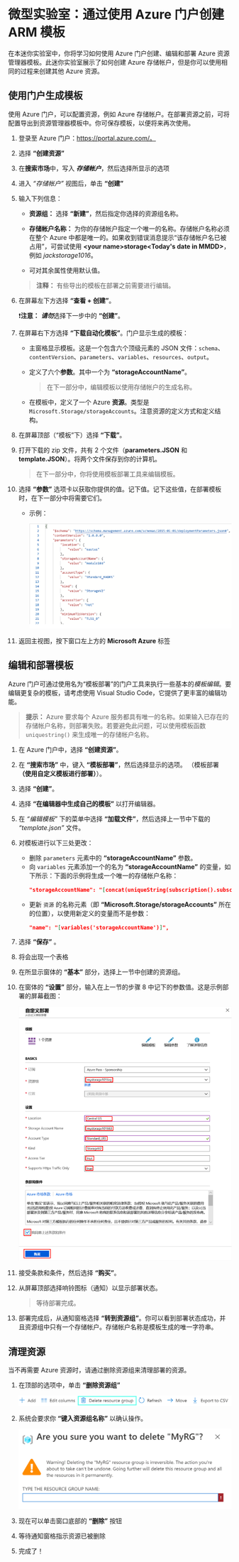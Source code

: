 ﻿# 微型实验室：通过使用 Azure 门户创建 ARM 模板

在本迷你实验室中，你将学习如何使用 Azure 门户创建、编辑和部署 Azure 资源管理器模板。此迷你实验室展示了如何创建 Azure 存储帐户，但是你可以使用相同的过程来创建其他 Azure 资源。

## 使用门户生成模板

使用 Azure 门户，可以配置资源，例如 Azure 存储帐户。在部署资源之前，可将配置导出到资源管理器模板中。你可保存模板，以便将来再次使用。

1. 登录至 Azure 门户：https://portal.azure.com/。

1. 选择 **“创建资源”**

1. 在**搜索市场**中，写入 ***存储帐户***，然后选择所显示的选项

1. 进入 *“存储帐户”* 视图后，单击 **“创建”**

1. 输入下列信息：

    * **资源组：** 选择 **“新建”**，然后指定你选择的资源组名称。 
    * **存储帐户名称：** 为你的存储帐户指定一个唯一的名称。存储帐户名称必须在整个 Azure 中都是唯一的。如果收到错误消息提示“该存储帐户名已被占用”，可尝试使用 **\<your name\>storage\<Today's date in MMDD\>**，例如 *jackstorage1016*。
    
    * 可对其余属性使用默认值。
    > **注释：** 有些导出的模板在部署之前需要进行编辑。

1. 在屏幕左下方选择 **“查看 + 创建”**。

    ❗️**注意：** ***请勿***选择下一步中的 **“创建”**。

1. 在屏幕右下方选择 **“下载自动化模板”**。门户显示生成的模板：

    * 主窗格显示模板。这是一个包含六个顶级元素的 JSON 文件：`schema`、`contentVersion`、`parameters`、`variables`、`resources`、`output`。

    * 定义了六个**参数**。其中一个为 **“storageAccountName”**。 
        > 在下一部分中，编辑模板以使用存储帐户的生成名称。

    * 在模板中，定义了一个 Azure **资源**。类型是 `Microsoft.Storage/storageAccounts`。注意资源的定义方式和定义结构。
    
1. 在屏幕顶部（“模板”下）选择 **“下载”**。 

1. 打开下载的 zip 文件，共有 2 个文件（**parameters.JSON** 和 **template.JSON**）。将两个文件保存到你的计算机。 
    > 在下一部分中，你将使用模板部署工具来编辑模板。

1. 选择 **“参数”** 选项卡以获取你提供的值。记下值。记下这些值，在部署模板时，在下一部分中将需要它们。
    * 示例：

        ![参数模板](../../Linked_Image_Files/template-parameters.png)

1. 返回主视图，按下窗口左上方的 **Microsoft  Azure** 标签
 
## 编辑和部署模板

Azure 门户可通过使用名为“模板部署”的门户工具来执行一些基本的*模板编辑*。要编辑更复杂的模板，请考虑使用 Visual Studio Code，它提供了更丰富的编辑功能。

> **提示：** Azure 要求每个 Azure 服务都具有唯一的名称。如果输入已存在的存储帐户名称，则部署失败。若要避免此问题，可以使用模板函数 `uniquestring()` 来生成唯一的存储帐户名称。

1. 在 Azure 门户中，选择 **“创建资源”**。

1. 在 **“搜索市场”** 中，键入 **“模板部署”**，然后选择显示的选项。
（模板部署 **（使用自定义模板进行部署）**）。

1. 选择 **“创建”**。

1. 选择 **“在编辑器中生成自己的模板”** 以打开编辑器。

1. 在 *“编辑模板”* 下的菜单中选择 **“加载文件”**，然后选择上一节中下载的 *“template.json”* 文件。

1. 对模板进行以下三处更改：

    * 删除 `parameters` 元素中的 **“storageAccountName”** 参数。 
    * 向 `variables` 元素添加一个的名为 **“storageAccountName”** 的变量，如下所示：下面的示例将生成一个唯一的存储帐户名称：
        ```JSON
        "storageAccountName": "[concat(uniqueString(subscription().subscriptionId), 'storage')]"
        ```
    * 更新 `资源` 的名称元素（即 **“Microsoft.Storage/storageAccounts”** 所在的位置），以使用新定义的变量而不是参数：
       ```json
       "name": "[variables('storageAccountName')]",
       ```   

1. 选择 **“保存”** 。

1. 将会出现一个表格

1. 在所显示窗体的 **“基本”** 部分，选择上一节中创建的资源组。

1. 在窗体的 **“设置”** 部分，输入在上一节的步骤 8 中记下的参数值。这是示例部署的屏幕截图：

    ![各字段已填充示例信息的 Azure 资源管理器模板部署。](../../Linked_Image_Files/1f-azure-resource-manager-template-tutorial-deploy.png)

1. 接受条款和条件，然后选择 **“购买”**。

1. 从屏幕顶部选择响铃图标（通知）以显示部署状态。
    > 等待部署完成。

1. 部署完成后，从通知窗格选择 **“转到资源组”**。你可以看到部署状态成功，并且资源组中只有一个存储帐户。存储帐户名称是模板生成的唯一字符串。 

## 清理资源

当不再需要 Azure 资源时，请通过删除资源组来清理部署的资源。

1. 在顶部的选项中，单击 **“删除资源组”**

    ![资源组顶部的选项栏](../../Linked_Image_Files/delete-resource-group-option.png)

1. 系统会要求你 **“键入资源组名称”** 以确认操作。

    ![删除确认窗口](../../Linked_Image_Files/delete-confirmation.png)

1. 现在可以单击窗口底部的 **“删除”** 按钮

1. 等待通知窗格指示资源已被删除

1. 完成了！
